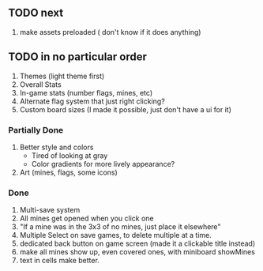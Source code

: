 ## TODO next

1. make assets preloaded ( don't know if it does anything)

## TODO in no particular order

1. Themes (light theme first)
2. Overall Stats
3. In-game stats (number flags, mines, etc)
4. Alternate flag system that just right clicking?
5. Custom board sizes (I made it possible, just don't have a ui for it)

### Partially Done

1. Better style and colors
    - Tired of looking at gray
    - Color gradients for more lively appearance?
2. Art (mines, flags, some icons)

### Done

1. Multi-save system
2. All mines get opened when you click one
3. "If a mine was in the 3x3 of no mines, just place it elsewhere"
4. Multiple Select on save games, to delete multiple at a time.
5. dedicated back button on game screen (made it a clickable title instead)
6. make all mines show up, even covered ones, with miniboard showMines
7. text in cells make better.

